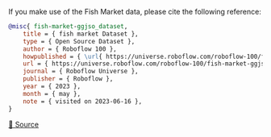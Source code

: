 If you make use of the Fish Market data, please cite the following reference:

``` bibtex
@misc{ fish-market-ggjso_dataset,
    title = { fish market Dataset },
    type = { Open Source Dataset },
    author = { Roboflow 100 },
    howpublished = { \url{ https://universe.roboflow.com/roboflow-100/fish-market-ggjso } },
    url = { https://universe.roboflow.com/roboflow-100/fish-market-ggjso },
    journal = { Roboflow Universe },
    publisher = { Roboflow },
    year = { 2023 },
    month = { may },
    note = { visited on 2023-06-16 },
}
```

[🔗 Source](https://universe.roboflow.com/roboflow-100/fish-market-ggjso/dataset/6)
